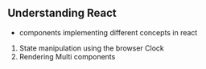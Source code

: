 ## Understanding React
-  components implementing different concepts in react
1. State manipulation using the browser Clock
2. Rendering Multi components